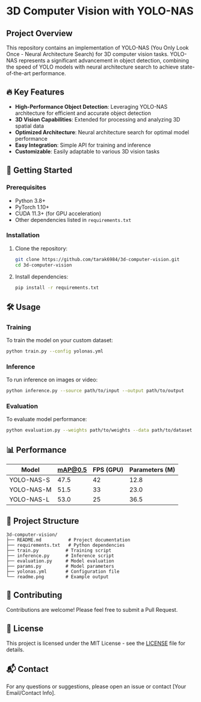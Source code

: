 # 3D Computer Vision with YOLO-NAS

## Project Overview
This repository contains an implementation of YOLO-NAS (You Only Look Once - Neural Architecture Search) for 3D computer vision tasks. YOLO-NAS represents a significant advancement in object detection, combining the speed of YOLO models with neural architecture search to achieve state-of-the-art performance.

## 🔥 Key Features

- **High-Performance Object Detection**: Leveraging YOLO-NAS architecture for efficient and accurate object detection
- **3D Vision Capabilities**: Extended for processing and analyzing 3D spatial data
- **Optimized Architecture**: Neural architecture search for optimal model performance
- **Easy Integration**: Simple API for training and inference
- **Customizable**: Easily adaptable to various 3D vision tasks

## 🚀 Getting Started

### Prerequisites
- Python 3.8+
- PyTorch 1.10+
- CUDA 11.3+ (for GPU acceleration)
- Other dependencies listed in `requirements.txt`

### Installation
1. Clone the repository:
   ```bash
   git clone https://github.com/tarak6984/3d-computer-vision.git
   cd 3d-computer-vision
   ```

2. Install dependencies:
   ```bash
   pip install -r requirements.txt
   ```

## 🛠️ Usage

### Training
To train the model on your custom dataset:
```bash
python train.py --config yolonas.yml
```

### Inference
To run inference on images or video:
```bash
python inference.py --source path/to/input --output path/to/output
```

### Evaluation
To evaluate model performance:
```bash
python evaluation.py --weights path/to/weights --data path/to/dataset
```

## 📊 Performance

| Model | mAP@0.5 | FPS (GPU) | Parameters (M) |
|-------|---------|-----------|----------------|
| YOLO-NAS-S | 47.5 | 42 | 12.8 |
| YOLO-NAS-M | 51.5 | 33 | 23.0 |
| YOLO-NAS-L | 53.0 | 25 | 36.5 |

## 📂 Project Structure

```
3d-computer-vision/
├── README.md          # Project documentation
├── requirements.txt   # Python dependencies
├── train.py          # Training script
├── inference.py      # Inference script
├── evaluation.py     # Model evaluation
├── params.py         # Model parameters
├── yolonas.yml       # Configuration file
└── readme.png        # Example output
```

## 🤝 Contributing
Contributions are welcome! Please feel free to submit a Pull Request.

## 📝 License
This project is licensed under the MIT License - see the [LICENSE](LICENSE) file for details.

## 📬 Contact
For any questions or suggestions, please open an issue or contact [Your Email/Contact Info].
